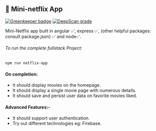 ## :rabbit: Mini-netflix App

[![Greenkeeper badge](https://badges.greenkeeper.io/kompanycoder/mini-netflix.svg)](https://greenkeeper.io/)  [![DeepScan grade](https://deepscan.io/api/teams/5092/projects/7742/branches/83169/badge/grade.svg)](https://deepscan.io/dashboard#view=project&tid=5092&pid=7742&bid=83169)

Mini-Netflix app built in angular ✅, express ✅, (other helpful packages: consult package.json) ✅ and node✅.

###### To run the complete fullstack Project: 
    npm run netflix-app


#### On completion:
- It should display movies on the homepage.
- It should display a single movie page with numerous details.
- It should save and persist user data on favorite movies liked.

#### Advanced Features:-
- It should support user authentication. 
- Try out different technologies eg: Firebase.
